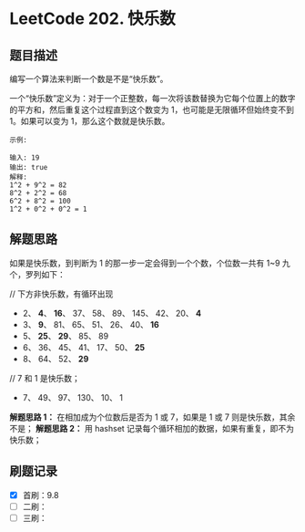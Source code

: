 # LeetCode 202. 快乐数

## 题目描述

编写一个算法来判断一个数是不是“快乐数”。

一个“快乐数”定义为：对于一个正整数，每一次将该数替换为它每个位置上的数字的平方和，然后重复这个过程直到这个数变为 1，也可能是无限循环但始终变不到 1。如果可以变为 1，那么这个数就是快乐数。

```
示例: 

输入: 19
输出: true
解释:
1^2 + 9^2 = 82
8^2 + 2^2 = 68
6^2 + 8^2 = 100
1^2 + 0^2 + 0^2 = 1
```

## 解题思路

如果是快乐数，到判断为 1 的那一步一定会得到一个个数，个位数一共有 1~9 九个，罗列如下：

// 下方非快乐数，有循环出现

- 2、 **4**、 **16**、 37、 58、 89、 145、 42、 20、 **4**
- 3、 **9**、 81、 65、 51、 26、 40、 **16**
- 5、 **25**、 **29**、 85、 89
- 6、 36、 45、 41、 17、 50、 **25**
- 8、 64、 52、 **29**

// 7 和 1 是快乐数；

- 7、 49、 97、 130、 10、 1

**解题思路 1：**
在相加成为个位数后是否为 1 或 7，如果是 1 或 7 则是快乐数，其余不是；
**解题思路 2：**
用 hashset 记录每个循环相加的数据，如果有重复，即不为快乐数；

## 刷题记录

- [x] 首刷：9.8
- [ ] 二刷：
- [ ] 三刷：
